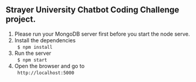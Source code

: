 ## Strayer University Chatbot Coding Challenge project.
1. Please run your MongoDB server first before you start the node serve.<br>
2. Install the dependencies<br>
    ``` $ npm install```<br>
3. Run the server<br>
    ``` $ npm start```<br>
4. Open the browser and go to<br>
    ``` http://localhost:5000```<br>

